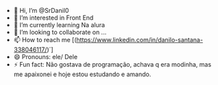- 👋 Hi, I’m @SrDanil0
- 👀 I’m interested in Front End
- 🌱 I’m currently learning Na alura
- 💞️ I’m looking to collaborate on ...
- 📫 How to reach me [(https://www.linkedin.com/in/danilo-santana-338046117/)´]
- 😄 Pronouns: ele/ Dele
- ⚡ Fun fact: Não gostava de programação, achava q era modinha, mas me apaixonei e hoje estou estudando e amando.

<!---
SrDanil0/SrDanil0 is a ✨ special ✨ repository because its `README.md` (this file) appears on your GitHub profile.
You can click the Preview link to take a look at your changes.
--->
